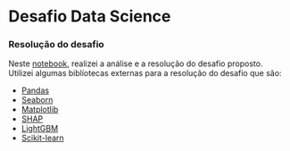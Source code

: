 # Desafio Data Science

### Resolução do desafio <br>
Neste [notebook](https://github.com/rossinendrew/SemanDataScience/blob/master/Solution.ipynb), realizei a análise e a resolução do desafio proposto.<br>
Utilizei algumas biblíotecas externas para a resolução do desafio que são:<br>
* [Pandas](https://pandas.pydata.org/pandas-docs/stable/whatsnew/v0.25.3.html)<br>
* [Seaborn](https://seaborn.pydata.org/index.html)<br>
* [Matplotlib](https://matplotlib.org/)<br>
* [SHAP](https://github.com/slundberg/shap)<br>
* [LightGBM](https://lightgbm.readthedocs.io/en/latest/)<br>
* [Scikit-learn](https://scikit-learn.org/stable/)<br>
